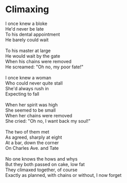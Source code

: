# Climaxing

I once knew a bloke\
He'd never be late\
To his dental appointment\
He barely could wait\
\
To his master at large\
He would wait by the gate\
When his chains were removed\
He screamed: "Oh no, my poor fate!"\
\
I once knew a woman\
Who could never quite stall\
She'd always rush in\
Expecting to fall\
\
When her spirit was high\
She seemed to be small\
When her chains were removed\
She cried: "Oh no, I want back my soul!"\
\
The two of them met\
As agreed, sharply at eight\
At a bar, down the corner\
On Charles Ave. and Tate\
\
No one knows the hows and whys\
But they both passed on cake, low fat\
They climaxed together, of course\
Exactly as planned, with chains or without, I now forget
 